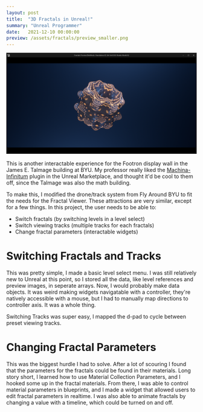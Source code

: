 ```yaml
---
layout: post
title:  "3D Fractals in Unreal!"
summary: "Unreal Programmer"
date:   2021-12-10 00:00:00
preview: /assets/fractals/preview_smaller.png
---
```


![Picture 1](/assets/fractals/preview.png)

This is another interactable experience for the Footron display wall in the James E. Talmage building at BYU. My professor really liked the [Machina-Infinitum](https://www.machina-infinitum.com/unrealengine) plugin in the Unreal Marketplace, and thought it'd be cool to them off, since the Talmage was also the math building.

To make this, I modified the drone/track system from Fly Around BYU to fit the needs for the Fractal Viewer. These attractions are very similar, except for a few things. In this project, the user needs to be able to:
- Switch fractals (by switching levels in a level select)
- Switch viewing tracks (multiple tracks for each fractals)
- Change fractal parameters (interactable widgets)

# Switching Fractals and Tracks
This was pretty simple, I made a basic level select menu. I was still relatively new to Unreal at this point, so I stored all the data, like level references and preview images, in seperate arrays. Now, I would probably make data objects. It was weird making widgets navigatable with a controller, they're natively accessible with a mouse, but I had to manually map directions to controller axis. It was a whole thing.

Switching Tracks was super easy, I mapped the d-pad to cycle between preset viewing tracks. 

# Changing Fractal Parameters
This was the biggest hurdle I had to solve. After a lot of scouring I found that the parameters for the fractals could be found in their materials. Long story short, I learned how to use Material Collection Parameters, and I hooked some up in the fractal materials. From there, I was able to control material parameters in blueprints, and I made a widget that allowed users to edit fractal parameters in realtime. I was also able to animate fractals by changing a value with a timeline, which could be turned on and off.

